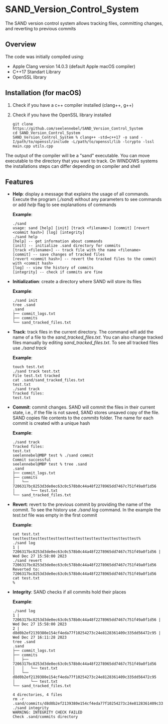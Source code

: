 # SAND_Version_Control_System
The SAND version control system allows tracking files, committing changes, and reverting to previous commits

## Overview
The code was initially compiled using: 
- Apple Clang version 14.0.3 (default Apple macOS compiler)
- C++17 Standart Library
- OpenSSL library

## Installation (for macOS)
1. Check if you have a c++ compiler installed (clang++, g++)
2. Check if you have the OpenSSL library installed

   ```
   git clone https://github.com/seelennebel/SAND_Version_Control_System
   cd SAND_Version_Control_System
   SAND_Version_Control_System % clang++ -std=c++17 -o sand -I/path/to/openssl/include -L/path/to/openssl/lib -lcrypto -lssl main.cpp utils.cpp

The output of the compiler will be a "sand" executable. You can move executable to the directory that you want to track. On WINDOWS systems the installations steps can differ depending on compiler and shell

## Features
- **Help**: display a message that explains the usage of all commands. Execute the program (*./sand*) without any parameters to see commands or add *help* flag to see explanations of commands

  **Example**:
  ```
  ./sand
  usage: sand [help] [init] [track <filename>] [commit] [revert <commit hash>] [log] [integrity]
  ./sand help
  [help] -- get information about commands
  [init] -- initialize .sand directory for commits
  [track <filename>] -- track file with the name <filename>
  [commit] -- save changes of tracked files
  [revert <commit hash>] -- revert the tracked files to the commit with <commit hash>
  [log] -- view the history of commits
  [integrity] -- check if commits are fine
  
- **Initialization**: create a directory where SAND will store its files

  **Example**:
  ```
  ./sand init
  tree .sand
  .sand
  ├── commit_logs.txt
  ├── commits
  └── sand_tracked_files.txt

- **Track**: track files in the current directory. The command will add the name of a file to the *sand_tracked_files.txt*. You can also change tracked files manually by editing *sand_tracked_files.txt*. To see all tracked files use *./sand track*

  **Example**:
  ```
  touch test.txt
  ./sand track test.txt
  File test.txt tracked
  cat .sand/sand_tracked_files.txt
  test.txt
  ./sand track
  Tracked files:
  test.txt

- **Commit**: commit changes. SAND will commit the files in their current state, i.e., if the file is not saved, SAND stores unsaved copy of the file. SAND copies file contents to the *commits* folder. The name for each commit is created with a unique hash

  **Example**:
  ```
  ./sand track
  Tracked files:
  test.txt
  seelennebel@MBP test % ./sand commit
  Commit successful
  seelennebel@MBP test % tree .sand
  .sand
  ├── commit_logs.txt
  ├── commits
  │   └── 7206317bc8253d3de0ec63c0c578b0c44a48f2278965dd7467c751f49a0f1d56
  │       └── test.txt
  └── sand_tracked_files.txt

- **Revert**: revert to the previous commit by providing the name of the commit. To see the history use *./sand log* command. In the example the *test.txt* file was empty in the first commit

  **Example**:
  ```
  cat test.txt
  testtesttesttesttesttesttesttesttesttesttesttesttesttest%
  ./sand log
  1 | 7206317bc8253d3de0ec63c0c578b0c44a48f2278965dd7467c751f49a0f1d56 | Wed Dec 27 15:58:00 2023
  ./sand revert 7206317bc8253d3de0ec63c0c578b0c44a48f2278965dd7467c751f49a0f1d56
  Reverted to: 7206317bc8253d3de0ec63c0c578b0c44a48f2278965dd7467c751f49a0f1d56
  cat test.txt
  %

- **Integrity**: SAND checks if all commits hold their places

  **Example**:
  ```
  ./sand log
  1 | 7206317bc8253d3de0ec63c0c578b0c44a48f2278965dd7467c751f49a0f1d56 | Wed Dec 27 15:58:00 2023
  2 | d8d0b2ef2139380e154cf4eda77f10254273c24e8128361409c335dd56472c95 | Wed Dec 27 16:11:28 2023
  tree .sand
  .sand
  ├── commit_logs.txt
  ├── commits
  │   ├── 7206317bc8253d3de0ec63c0c578b0c44a48f2278965dd7467c751f49a0f1d56
  │   │   └── test.txt
  │   └── d8d0b2ef2139380e154cf4eda77f10254273c24e8128361409c335dd56472c95
  │       └── test.txt
  └── sand_tracked_files.txt
  
  4 directories, 4 files
  rm -r .sand/commits/d8d0b2ef2139380e154cf4eda77f10254273c24e8128361409c335dd56472c95
  ./sand integrity
  WARNING: INTEGRITY CHECK FAILED
  Check .sand/commits directory
 
